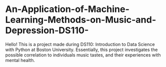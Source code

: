 # An-Application-of-Machine-Learning-Methods-on-Music-and-Depression-DS110-

Hello! 
This is a project made during DS110: Introduction to Data Science with Python at Boston University. 
Essentially, this project investigates the possible correlation to individuals music tastes,
and their experiences with mental health. 
